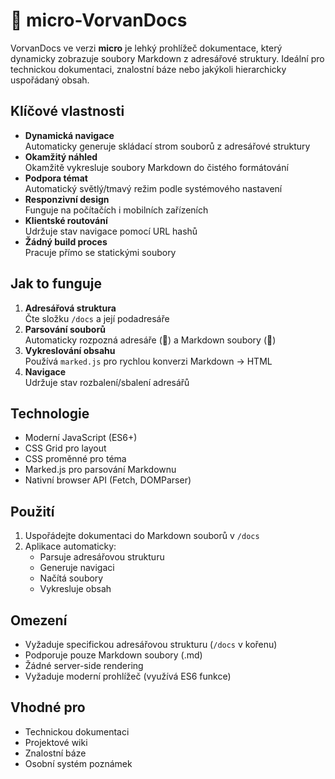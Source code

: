 # 🐳 micro-VorvanDocs 


VorvanDocs ve verzi **micro** je lehký prohlížeč dokumentace, který dynamicky zobrazuje soubory Markdown z adresářové struktury. Ideální pro technickou dokumentaci, znalostní báze nebo jakýkoli hierarchicky uspořádaný obsah.

## Klíčové vlastnosti

- **Dynamická navigace**  
  Automaticky generuje skládací strom souborů z adresářové struktury
- **Okamžitý náhled**  
  Okamžitě vykresluje soubory Markdown do čistého formátování
- **Podpora témat**  
  Automatický světlý/tmavý režim podle systémového nastavení
- **Responzivní design**  
  Funguje na počítačích i mobilních zařízeních
- **Klientské routování**  
  Udržuje stav navigace pomocí URL hashů
- **Žádný build proces**  
  Pracuje přímo se statickými soubory

## Jak to funguje

1. **Adresářová struktura**  
   Čte složku `/docs` a její podadresáře
2. **Parsování souborů**  
   Automaticky rozpozná adresáře (📁) a Markdown soubory (📄)
3. **Vykreslování obsahu**  
   Používá `marked.js` pro rychlou konverzi Markdown → HTML
4. **Navigace**  
   Udržuje stav rozbalení/sbalení adresářů

## Technologie

- Moderní JavaScript (ES6+)
- CSS Grid pro layout
- CSS proměnné pro téma
- Marked.js pro parsování Markdownu
- Nativní browser API (Fetch, DOMParser)

## Použití

1. Uspořádejte dokumentaci do Markdown souborů v `/docs`
2. Aplikace automaticky:
   - Parsuje adresářovou strukturu
   - Generuje navigaci
   - Načítá soubory
   - Vykresluje obsah

## Omezení

- Vyžaduje specifickou adresářovou strukturu (`/docs` v kořenu)
- Podporuje pouze Markdown soubory (.md)
- Žádné server-side rendering
- Vyžaduje moderní prohlížeč (využívá ES6 funkce)

## Vhodné pro

- Technickou dokumentaci
- Projektové wiki
- Znalostní báze
- Osobní systém poznámek
  
